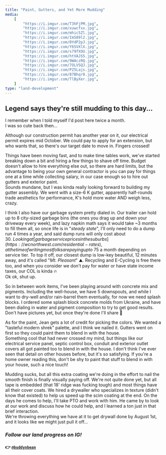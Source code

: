 ```yaml
---
title: "Paint, Gutters, and Yet More Mudding"
media:
    [
        "https://i.imgur.com/T3hFjPM.jpg",
        "https://i.imgur.com/xuwcfxx.jpg",
        "https://i.imgur.com/mhic5Zl.jpg",
        "https://i.imgur.com/ImS89l2.jpg",
        "https://i.imgur.com/0YdP2pJ.jpg",
        "https://i.imgur.com/Y6SVXlX.jpg",
        "https://i.imgur.com/s79fXOU.jpg",
        "https://i.imgur.com/htVAJS5.jpg",
        "https://i.imgur.com/9WAczRQ.jpg",
        "https://i.imgur.com/7OLVSQJ.jpg",
        "https://i.imgur.com/PZ5Lajs.jpg",
        "https://i.imgur.com/87Bhqr8.jpg",
        "https://i.imgur.com/TlByXer.jpg",
    ]
type: "land-development"
---
```


## Legend says they're still mudding to this day...

I remember when I told myself I'd post here twice a month. \
I was so cute back then...

Although our construction permit has another year on it, our electrical permit expires mid October. We could pay to apply for an extension, but who wants that, so there's our target date to move in. Fingers crossed!

Things have been moving fast, and to make time tables work, we've started breaking down a bit and hiring a few things to shave off time. Budget doesn't allow to hire everything else out, so there are hard limits, but the advantage to being your own general contractor is you can pay for things one at a time while collecting salary, in our case enough so to hire out gutters and exterior paint. \
Sounds mundane, but I was kinda really looking forward to building my gutter assembly. We went with a size-6 K gutter, apparently half-rounds trade aesthetics for performance, K's hold more water AND weigh less, crazy.

I think I also have our garbage system pretty dialed in. Our trailer can hold up to 8 city-sized garbage bins (the ones you drag up and down your driveway every week), and lazy napkin math says it would take ~3 months to fill them all, so once life is in "_steady state_", I'll only need to do a dump run 4 times a year, and said dump runs will only cost about $30. \
Looking at [garbage service prices in the suburbs](https://wcnorthwest.com/residential-rates), at the time of writing most folks are paying up to ~$75 a month depending on service tier. To top it off, our closest dump is low-key beautiful, 12 minutes away, and it's called "_Mt. Pleasant_" ⛰️. Recycling and E-Cycling is free there too, and when you consider we don't pay for water or have state income taxes, our COL is kinda 🔥 \
Ok ok, shut up.

So in between work items, I've been playing around with concrete mix and pigments. Including the well-house, we have 5 downspouts, and while I want to dry-well and/or rain-barrel them eventually, for now we need splash blocks. I ordered some splash block concrete molds from Ukraine, and have been dialing in water and pigment composition to try to get good results. Don't have pictures yet, but once they're done I'll share 🎉

As for the paint, Jean gets a lot of credit for picking the colors. We wanted a "tasteful modern shrek" palette, and I think we nailed it. Gutters went on first so they could paint them to blend in with the house. \
Something cool that had never crossed my mind, but things like our electrical service panel, septic control box, conduit and exterior outlet covers all got painted too to blend in with the house. I don't think I've ever seen that detail on other houses before, but it's so satisfying. If you're a home owner reading this, don't be shy to paint that stuff to blend in with your house, such a nice touch!

Mudding sucks, but all this extra coating we're doing in the effort to nail the smooth finish is finally visually paying off. We're not quite done yet, but all tape is embedded (that 18' ridge was fucking tough) and most things have all their cover coats. We hired a drywaller who specializes in texture (didn't know that existed) to help us speed up the scim coating at the end. On the days he comes to help, I'll take PTO and work with him. He came by to look at our work and discuss how he could help, and I learned a ton just in that brief interaction. \
We're throwing everything we have at it to get drywall done by August 1st, and it looks like we might just pull it off...

### _Follow our land progress on IG!_

#### 👉 [`@buddynbean`](https://instagram.com/buddynbean)
